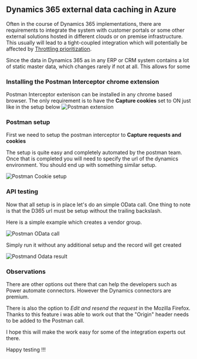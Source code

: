 ## Dynamics 365 external data caching in Azure

Often in the course of Dynamics 365 implementations, there are requirements to integrate the system with customer portals or some other external solutions hosted in different clouds or on premise infrastructure. This usually will lead to a tight-coupled integration which will potentially be affected by [Throttling prioritization](https://docs.microsoft.com/en-us/dynamics365/fin-ops-core/dev-itpro/data-entities/priority-based-throttling).

Since the data in Dynamics 365 as in any ERP or CRM system contains a lot of static master data, which changes rarely if not at all. This allows for some   

### Installing the Postman Interceptor chrome extension

Postman Interceptor extenison can be installed in any chrome based browser. 
The only requirement is to have the **Capture cookies** set to ON just like in the setup below
![Postman extension](https://user-images.githubusercontent.com/25058196/158826065-1f433411-1dbe-45d9-9108-d8d3a47acf4f.PNG)


### Postman setup

First we need to setup the postman interceptor to **Capture requests and cookies**

The setup is quite easy and completely automated by the postman team. Once that is completed you will need to specify the url of the dynamics environment.
You should end up with something similar setup.  

![Postman Cookie setup](https://user-images.githubusercontent.com/25058196/158826075-5d0912f1-1576-46a6-a4f8-e71f45f7cb71.PNG)


### API testing

Now that all setup is in place let's do an simple OData call. One thing to note is that the D365 url must be setup without the trailing backslash.

Here is a simple example which creates a vendor group.

![Postman OData call](https://user-images.githubusercontent.com/25058196/158974766-8aea6643-162d-4ddd-bc93-79d5102f762c.PNG)

Simply run it without any additional setup and the record will get created

![Postmand Odata result](https://user-images.githubusercontent.com/25058196/158975540-650f827c-e172-4361-984d-8c697a455a8c.PNG)

### Observations

There are other options out there that can help the developers such as Power automate connectors. However the Dynamics connectors are premium.

There is also the option to *Edit and resend the request* in the Mozilla Firefox. Thanks to this feature i was able to work out that the "Origin" header needs to be added to the Postman call.

I hope this will make the work easy for some of the integration experts out there. 

Happy testing !!!


